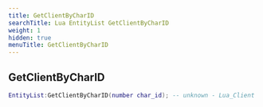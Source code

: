 ```yaml
---
title: GetClientByCharID
searchTitle: Lua EntityList GetClientByCharID
weight: 1
hidden: true
menuTitle: GetClientByCharID
---
```

## GetClientByCharID
```lua
EntityList:GetClientByCharID(number char_id); -- unknown - Lua_Client
```